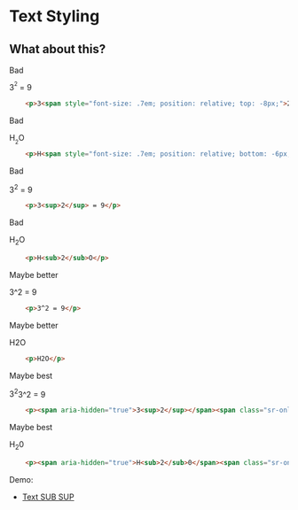 # Text Styling
## What about this?

<div class="flex flex-wrap">
<div class="w-1/6">
	<p>
		Bad
	<p>
</div>
<div class="w-2/6">
	<p>3<span style="font-size: .7em; position: relative; top: -8px;">2</span> = 9</p>
</div>
<div class="w-3/6">

``` html
	<p>3<span style="font-size: .7em; position: relative; top: -8px;">2</span> = 9</p>
```
</div>
<div class="w-1/6">
	<p>
		Bad
	<p>
</div>
<div class="w-2/6">
	<p>H<span style="font-size: .7em; position: relative; bottom: -6px;">2</span>O</p>
</div>
<div class="w-3/6">

``` html
	<p>H<span style="font-size: .7em; position: relative; bottom: -6px;">2</span>O</p>
```
</div>
<div class="w-1/6">
	<p>
		Bad
	<p>
</div>
<div class="w-2/6">
	<p>3<sup>2</sup> = 9</p>
</div>
<div class="w-3/6">

``` html
	<p>3<sup>2</sup> = 9</p>
```
</div>
<div class="w-1/6">
	<p>
		Bad
	<p>
</div>
<div class="w-2/6">
	<p>H<sub>2</sub>O</p>
</div>
<div class="w-3/6">

``` html
	<p>H<sub>2</sub>O</p>
```
</div>
<div class="w-1/6">
	<p>
		Maybe better
	<p>
</div>
<div class="w-2/6">
	<p>3^2 = 9</p>
</div>
<div class="w-3/6">

``` html
	<p>3^2 = 9</p>
```
</div>
<div class="w-1/6">
	<p>
		Maybe better
	<p>
</div>
<div class="w-2/6">
	<p>H2O</p>
</div>
<div class="w-3/6">

``` html
	<p>H2O</p>
```
</div>
<div class="w-1/6">
	<p>
		Maybe best
	<p>
</div>
<div class="w-2/6">
	<p><span aria-hidden="true">3<sup>2</sup></span><span class="sr-only">3^2</span> = 9</p>
</div>
<div class="w-3/6">

``` html
	<p><span aria-hidden="true">3<sup>2</sup></span><span class="sr-only">3^2</span> = 9</p>
```
</div>
<div class="w-1/6">
	<p>
		Maybe best
	<p>
</div>
<div class="w-2/6">
	<p><span aria-hidden="true">H<sub>2</sub>0</span><span class="sr-only"></span></p>
</div>
<div class="w-3/6">

``` html
	<p><span aria-hidden="true">H<sub>2</sub>0</span><span class="sr-only"></span></p>
```
</div>
</div>

Demo: 

- [Text SUB SUP](/demo/text-sub-sup)
